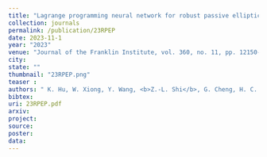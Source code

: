 ```yaml
---
title: "Lagrange programming neural network for robust passive elliptic positioning"
collection: journals
permalink: /publication/23RPEP
date: 2023-11-1
year: "2023"
venue: "Journal of the Franklin Institute, vol. 360, no. 11, pp. 12150-12169,"
city: 
state: ""
thumbnail: "23RPEP.png"
teaser : 
authors: " K. Hu, W. Xiong, Y. Wang, <b>Z.-L. Shi</b>, G. Cheng, H. C. So, and Z. Wang"
bibtex: 
uri: 23RPEP.pdf
arxiv: 
project: 
source: 
poster: 
data:
---
```

